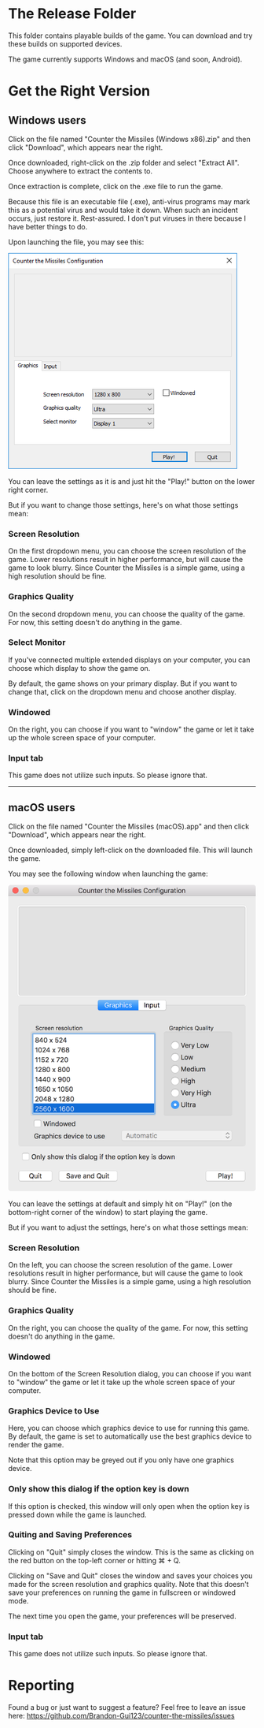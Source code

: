 # The Release Folder

This folder contains playable builds of the game. You can download and try these builds on supported devices.

The game currently supports Windows and macOS (and soon, Android).

# Get the Right Version
## Windows users
Click on the file named "Counter the Missiles (Windows x86).zip" and then click "Download", which appears near the right.

Once downloaded, right-click on the .zip folder and select "Extract All". Choose anywhere to extract the contents to.

Once extraction is complete, click on the .exe file to run the game.

Because this file is an executable file (.exe), anti-virus programs may mark this as a potential virus and would take it down. When such an incident occurs, just restore it. Rest-assured. I don't put viruses in there because I have better things to do.

Upon launching the file, you may see this:

![Play Window on Windows](Play_Window_Windows.PNG)

You can leave the settings as it is and just hit the "Play!" button on the lower right corner.

But if you want to change those settings, here's on what those settings mean:

### Screen Resolution
On the first dropdown menu, you can choose the screen resolution of the game. Lower resolutions result in higher performance, but will cause the game to look blurry. Since Counter the Missiles is a simple game, using a high resolution should be fine.

### Graphics Quality
On the second dropdown menu, you can choose the quality of the game. For now, this setting doesn't do anything in the game.

### Select Monitor
If you've connected multiple extended displays on your computer, you can choose which display to show the game on.

By default, the game shows on your primary display. But if you want to change that, click on the dropdown menu and choose another display.

### Windowed
On the right, you can choose if you want to "window" the game or let it take up the whole screen space of your computer.

### Input tab
This game does not utilize such inputs. So please ignore that.

---

## macOS users
Click on the file named "Counter the Missiles (macOS).app" and then click "Download", which appears near the right.

Once downloaded, simply left-click on the downloaded file. This will launch the game.

You may see the following window when launching the game:

![Play Window on macOS](Play_Window_macOS.png)

You can leave the settings at default and simply hit on "Play!" (on the bottom-right corner of the window) to start playing the game.

But if you want to adjust the settings, here's on what those settings mean:

### Screen Resolution
On the left, you can choose the screen resolution of the game. Lower resolutions result in higher performance, but will cause the game to look blurry. Since Counter the Missiles is a simple game, using a high resolution should be fine.

### Graphics Quality
On the right, you can choose the quality of the game. For now, this setting doesn't do anything in the game.

### Windowed
On the bottom of the Screen Resolution dialog, you can choose if you want to "window" the game or let it take up the whole screen space of your computer.

### Graphics Device to Use
Here, you can choose which graphics device to use for running this game. By default, the game is set to automatically use the best graphics device to render the game.

Note that this option may be greyed out if you only have one graphics device.

### Only show this dialog if the option key is down
If this option is checked, this window will only open when the option key is pressed down while the game is launched.

### Quiting and Saving Preferences
Clicking on "Quit" simply closes the window. This is the same as clicking on the red button on the top-left corner or hitting ⌘ + Q.

Clicking on "Save and Quit" closes the window and saves your choices you made for the screen resolution and graphics quality. Note that this doesn't save your preferences on running the game in fullscreen or windowed mode.

The next time you open the game, your preferences will be preserved.

### Input tab
This game does not utilize such inputs. So please ignore that.

# Reporting
Found a bug or just want to suggest a feature? Feel free to leave an issue here: https://github.com/Brandon-Gui123/counter-the-missiles/issues